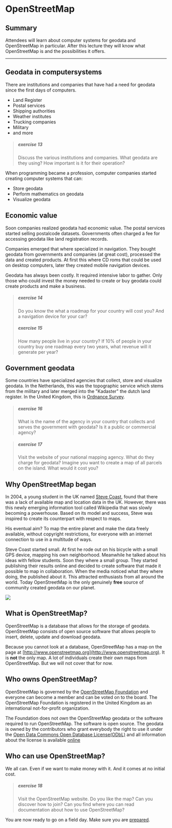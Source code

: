 # OpenStreetMap

## Summary
Attendees will learn about computer systems for geodata and OpenStreetMap in particular. After this lecture they will know what OpenStreetMap is and the possibilities it offers.

----

## Geodata in computersystems

There are institutions and companies that have had a need for geodata since the first days of computers. 

- Land Register
- Postal services
- Shipping authorities
- Weather institutes
- Trucking companies
- Military
- and more

> ##### exercise 13
> Discuss the various institutions and companies. What geodata are they using? How important is it for their operation?

When programming became a profession, computer companies started creating computer systems that can:
- Store geodata
- Perform mathematics on geodata
- Visualize geodata

## Economic value
Soon companies realized geodata had economic value. The postal services started selling postalcode datasets. Governments often charged a fee for accessing geodata like land registration records. 

Companies emerged that where specialized in navigation. They bought geodata from governments and companies (at great cost), processed the data and created products. At first this where CD roms that could be used on desktop computers, later they created mobile navigation devices.

Geodata has always been costly. It required intensive labor to gather. Only those who could invest the money needed to create or buy geodata could create products and make a business.

> ##### exercise 14
> Do you know the what a roadmap for your country will cost you? And a navigation device for your car?
> ##### exercise 15
> How many people live in your country? If 10% of people in your country buy one roadmap every two years, what revenue will it generate per year?

## Government geodata

Some countries have specialized agencies that collect, store and visualize geodata. In the Netherlands, this was the topographic service which stems from the military and later merged into the "Kadaster" the dutch land register. In the United Kingdom, this is [Ordnance Survey](https://www.ordnancesurvey.co.uk/).

> ##### exercise 16
> What is the name of the agency in your country that collects and serves the government with geodata? Is it a public or commercial agency?

> ##### exercise 17
> Visit the website of your national mapping agency. What do they charge for geodata? Imagine you want to create a map of all parcels on the island. What would it cost you?

## Why OpenStreetMap began

In 2004, a young student in the UK named [Steve Coast](https://en.wikipedia.org/wiki/Steve_Coast), found that there was a lack of available map and location data in the UK. However, there was this newly emerging information tool called Wikipedia that was slowly becoming a powerhouse. Based on its model and success, Steve was inspired to create its counterpart with respect to maps.

His eventual aim? To map the entire planet and make the data freely available, without copyright restrictions, for everyone with an internet connection to use in a multitude of ways.

Steve Coast started small. At first he rode out on his bicycle with a small GPS device, mapping his own neighborhood. Meanwhile he talked about his ideas with fellow students. Soon they where a small group. They started publishing their results online and decided to create software that made it possible to map in collaboration. When the media noticed what they where doing, the published about it. This attracted enthusiasts from all around the world. Today OpenStreetMap is the only genuinely __free__ source of community created geodata on our planet.

![](http://wiki.openstreetmap.org/w/images/9/90/Active_contributors_month.png)
## What is OpenStreetMap?

OpenStreetMap is a database that allows for the storage of geodata. OpenStreetMap consists of open source software that allows people to insert, delete, update and download geodata.

Because you cannot look at a database, OpenStreetMap has a map on the page at [http://www.openstreetmap.org](http://www.openstreetmap.org). It is __not__ the only map. A lot of individuals create their own maps from OpenStreetMap. But we will not cover that for now.

## Who owns OpenStreetMap?
OpenStreetMap is governed by the [OpenStreetMap Foundation](https://wiki.osmfoundation.org/wiki/Main_Page) and everyone can become a member and can be voted on to the board. The OpenStreetMap Foundation is registered in the United Kingdom as an international not-for-profit organization.

The Foundation does not _own_ the OpenStreetMap geodata or the software required to run OpenStreetMap. The software is open source. The geodata is owned by the contributors who grant everybody the right to use it under the [Open Data Commons Open Database License(ODbL)](http://opendatacommons.org/licenses/odbl/) and all information about the license is available [online](http://wiki.osmfoundation.org/wiki/License)

## Who can use OpenStreetMap?

We all can. Even if we want to make money with it. And it comes at no initial cost.

> ##### exercise 18
> Visit the OpenStreetMap website. Do you like the map? Can you discover how to join? Can you find where you can read documentation about how to use OpenStreetMap?


You are now ready to go on a field day. Make sure you are [prepared](prepare_fieldday.md). 

